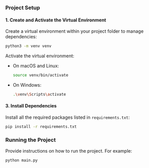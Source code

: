 ### Project Setup

#### 1. Create and Activate the Virtual Environment
Create a virtual environment within your project folder to manage dependencies:
```bash
python3 -m venv venv
```

Activate the virtual environment:

- On macOS and Linux:
  ```bash
  source venv/bin/activate
  ```
- On Windows:
  ```bash
  .\venv\Scripts\activate
  ```

#### 3. Install Dependencies
Install all the required packages listed in `requirements.txt`:
```bash
pip install -r requirements.txt
```

### Running the Project
Provide instructions on how to run the project. For example:
```bash
python main.py
```
